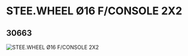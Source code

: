 # STEE.WHEEL Ø16 F/CONSOLE 2X2
## 30663
![STEE.WHEEL Ø16 F/CONSOLE 2X2](https://lc-www-live-s.legocdn.com/media/bricks/5/2/4153044.jpg)